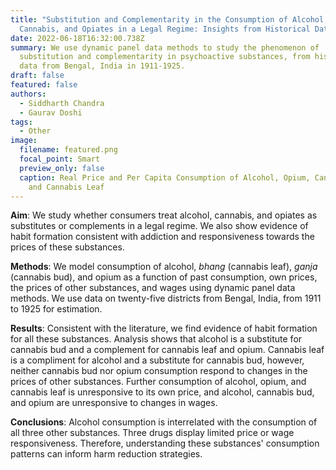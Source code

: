 ```yaml
---
title: "Substitution and Complementarity in the Consumption of Alcohol,
  Cannabis, and Opiates in a Legal Regime: Insights from Historical Data"
date: 2022-06-18T16:32:00.738Z
summary: We use dynamic panel data methods to study the phenomenon of
  substitution and complementarity in psychoactive substances, from historical
  data from Bengal, India in 1911-1925.
draft: false
featured: false
authors:
  - Siddharth Chandra
  - Gaurav Doshi
tags:
  - Other
image:
  filename: featured.png
  focal_point: Smart
  preview_only: false
  caption: Real Price and Per Capita Consumption of Alcohol, Opium, Cannabis Bud,
    and Cannabis Leaf
---
```

**Aim**: We study whether consumers treat alcohol, cannabis, and opiates as substitutes or complements in a legal regime. We also show evidence of habit formation consistent with addiction and responsiveness towards the prices of these substances. 

**Methods**: We model consumption of alcohol, *bhang* (cannabis leaf), *ganja* (cannabis bud), and opium as a function of past consumption, own prices, the prices of other substances, and wages using dynamic panel data methods. We use data on twenty-five districts from Bengal, India, from 1911 to 1925 for estimation.

**Results**: Consistent with the literature, we find evidence of habit formation for all these substances. Analysis shows that alcohol is a substitute for cannabis bud and a complement for cannabis leaf and opium. Cannabis leaf is a compliment for alcohol and a substitute for cannabis bud, however, neither cannabis bud nor opium consumption respond to changes in the prices of other substances. Further consumption of alcohol, opium, and cannabis leaf is unresponsive to its own price, and alcohol, cannabis bud, and opium are unresponsive to changes in wages. 

**Conclusions**: Alcohol consumption is interrelated with the consumption of all three other substances. Three drugs display limited price or wage responsiveness. Therefore, understanding these substances' consumption patterns can inform harm reduction strategies.